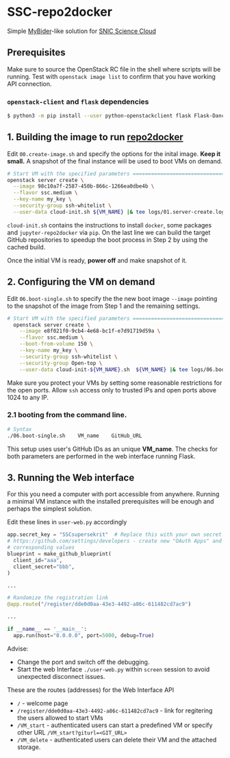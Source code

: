 # SSC-repo2docker

Simple [MyBider](https://mybinder.org/)-like solution for [SNIC Science Cloud](https://cloud.snic.se/)


## Prerequisites
Make sure to source the OpenStack RC file in the shell where scripts will be running. Test with `openstack image list` to confirm that you have working API connection.

### `openstack-client` and `flask` dependencies

``` bash
$ python3 -m pip install --user python-openstackclient flask Flask-Dance
```

## 1. Building the image to run [repo2docker ](https://github.com/jupyterhub/repo2docker)

Edit `00.create-image.sh` and specify the options for the inital image. **Keep it small.** A snapshot of the final instance will be used to boot VMs on demand.

``` bash
# Start VM with the specified parameters ==============================================
openstack server create \
  --image 98c10a7f-2587-450b-866c-1266ea0dbe4b \
  --flavor ssc.medium \
  --key-name my_key \
  --security-group ssh-whitelist \
  --user-data cloud-init.sh ${VM_NAME} |& tee logs/01.server-create.log
  ```


`cloud-init.sh` contains the instructions to install `docker`, some packages and `jupyter-repo2docker` via `pip`. On the last line we can build the target GitHub repositories to speedup the boot process in Step 2 by using the cached build.

Once the initial VM is ready, **power off** and make snapshot of it.

## 2. Configuring the VM on demand

Edit `06.boot-single.sh` to specify the the new boot image `--image` pointing to the snapshot of the image from Step 1 and the remaining settings.

``` bash
# Start VM with the specified parameters ==============================================
  openstack server create \
    --image e8f021f0-9cb4-4e68-bc1f-e7d91719d59a \
    --flavor ssc.medium \
    --boot-from-volume 150 \
    --key-name my_key \
    --security-group ssh-whitelist \
    --security-group Open-top \
    --user-data cloud-init-${VM_NAME}.sh  ${VM_NAME} |& tee logs/06.boot-${VM_NAME}.log
```

Make sure you protect your VMs by setting some reasonable restrictions for the open ports. Allow `ssh` access only to trusted IPs and open ports above 1024 to any IP.

### 2.1 booting from the command line.
``` bash
# Syntax
./06.boot-single.sh    VM_name    GitHub_URL
```

This setup uses user's GitHub IDs as an unique **VM_name**. The checks for both parameters are performed in the web interface running Flask.


## 3. Running the Web interface
For this you need a computer with port accessible from anywhere. Running a minimal VM instance with the installed prerequisites will be enough and perhaps the simplest solution.

Edit these lines in `user-web.py` accordingly

``` python
app.secret_key = "SSCsupersekrit"  # Replace this with your own secret!
# https://github.com/settings/developers - create new "OAuth Apps" and replace with the
# corresponding values
blueprint = make_github_blueprint(
  client_id="aaa",
  client_secret="bbb",
)

...

# Randomize the registration link
@app.route("/register/dde0d0aa-43e3-4492-a86c-611482cd7ac9")

...

if __name__ == '__main__':
  app.run(host="0.0.0.0", port=5000, debug=True)
```

Advise:
- Change the port and switch off the debugging.
- Start the web Interface `./user-web.py` within `screen` session to avoid unexpected disconnect issues.


These are the routes (addresses) for the Web Interface API
- `/` - welcome page
- `/register/dde0d0aa-43e3-4492-a86c-611482cd7ac9` - link for regitering the users allowed to start VMs
- `/VM_start` - authenticated users can start a predefined VM or specify other URL `/VM_start?giturl=<GIT_URL>`
- `/VM_delete` - authenticated users can delete their VM and the attached storage.

